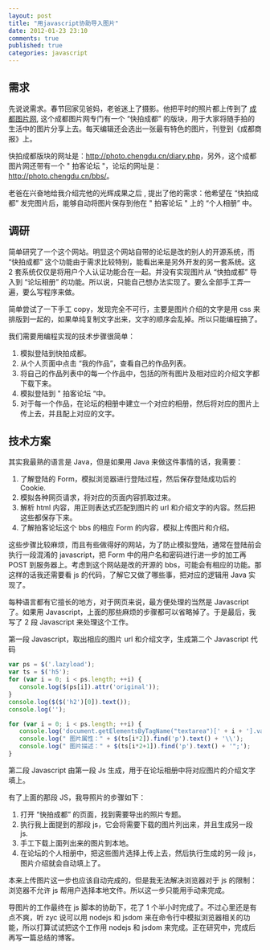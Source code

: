 ```yaml
---
layout: post
title: "用javascript协助导入图片"
date: 2012-01-23 23:10
comments: true
published: true
categories: javascript
---
```


## 需求
先说说需求。春节回家见爸妈，老爸迷上了摄影。他把平时的照片都上传到了 [成都图片网](http://photo.chengdu.cn/), 这个成都图片网专门有一个 “快拍成都” 的版块，用于大家将随手拍的生活中的图片分享上去。每天编辑还会选出一张最有特色的图片，刊登到《成都商报》上。

<!--more-->

快拍成都版块的网址是：<http://photo.chengdu.cn/diary.php>，另外，这个成都图片网还带有一个 " 拍客论坛 "，论坛的网址是：<http://photo.chengdu.cn/bbs/>。

老爸在兴奋地给我介绍完他的光辉成果之后 , 提出了他的需求：他希望在 “快拍成都” 发完图片后，能够自动将图片保存到他在 " 拍客论坛 " 上的 “个人相册” 中。

## 调研
简单研究了一个这个网站。明显这个网站自带的论坛是改的别人的开源系统，而 “快拍成都” 这个功能由于需求比较特别，能看出来是另外开发的另一套系统。这 2 套系统仅仅是将用户个人认证功能合在一起。并没有实现图片从 “快拍成都” 导入到 “论坛相册” 的功能。所以说，只能自己想办法实现了。要么全部手工弄一遍，要么写程序来做。

简单尝试了一下手工 copy，发现完全不可行，主要是图片介绍的文字是用 css 来排版到一起的，如果单纯复制文字出来，文字的顺序会乱掉。所以只能编程搞了。

我们需要用编程实现的技术步骤很简单：

1. 模拟登陆到快拍成都。
1. 从个人页面中点击 “我的作品”，查看自己的作品列表。
1. 将自己的作品列表中的每一个作品中，包括的所有图片及相对应的介绍文字都下载下来。
1. 模拟登陆到 " 拍客论坛 “中。
1. 对于每一个作品，在论坛的相册中建立一个对应的相册，然后将对应的图片上传上去，并且配上对应的文字。

## 技术方案
其实我最熟的语言是 Java，但是如果用 Java 来做这件事情的话，我需要：

1. 了解登陆的 Form，模拟浏览器进行登陆过程，然后保存登陆成功后的 Cookie.
1. 模拟各种网页请求，将对应的页面内容抓取过来。
1. 解析 html 内容，用正则表达式匹配到图片的 url 和介绍文字的内容。然后把这些都保存下来。
1. 了解拍客论坛这个 bbs 的相应 Form 的内容，模拟上传图片和介绍。

这些步骤比较麻烦，而且有些做得好的网站，为了防止模拟登陆，通常在登陆前会执行一段混淆的 javascript，把 Form 中的用户名和密码进行进一步的加工再 POST 到服务器上。考虑到这个网站是改的开源的 bbs，可能会有相应的功能。那这样的话我还需要看 js 的代码，了解它又做了哪些事，把对应的逻辑用 Java 实现了。

每种语言都有它擅长的地方，对于网页来说，最方便处理的当然是 Javascript 了。如果用 Javascript，上面的那些麻烦的步骤都可以省略掉了。于是最后，我写了 2 段 Javascript 来处理这个工作。

第一段 Javascript，取出相应的图片 url 和介绍文字，生成第二个 Javascript 代码

``` javascript
var ps = $('.lazyload');
var ts = $('h5');
for (var i = 0; i < ps.length; ++i) {
   console.log($(ps[i]).attr('original'));  
}
console.log($($('h2')[0]).text());
console.log('');

for (var i = 0; i < ps.length; ++i) {
   console.log('document.getElementsByTagName("textarea")[' + i + '].value="\\');
   console.log(" 图片属性：" + $(ts[i*2]).find('p').text() + '\\');
   console.log(" 图片描述：" + $(ts[i*2+1]).find('p').text() + '";');
}

```
第二段 Javascript 由第一段 Js 生成，用于在论坛相册中将对应图片的介绍文字填上。

有了上面的那段 JS，我导照片的步骤如下：

1. 打开 “快拍成都” 的页面，找到需要导出的照片专题。
1. 执行我上面提到的那段 js，它会将需要下载的图片列出来，并且生成另一段 js.
1. 手工下载上面列出来的图片到本地。
1. 在论坛的个人相册中，把这些图片选择上传上去，然后执行生成的另一段 js，图片介绍就会自动填上了。

本来上传图片这一步也应该自动完成的，但是我无法解决浏览器对于 js 的限制：浏览器不允许 js 帮用户选择本地文件。所以这一步只能用手动来完成。

导图片的工作最终在 js 脚本的协助下，花了 1 个半小时完成了。不过心里还是有点不爽，听 zyc 说可以用 nodejs 和 jsdom 来在命令行中模拟浏览器相关的功能，所以打算试试把这个工作用 nodejs 和 jsdom 来完成。正在研究中，完成后再写一篇总结的博客。
